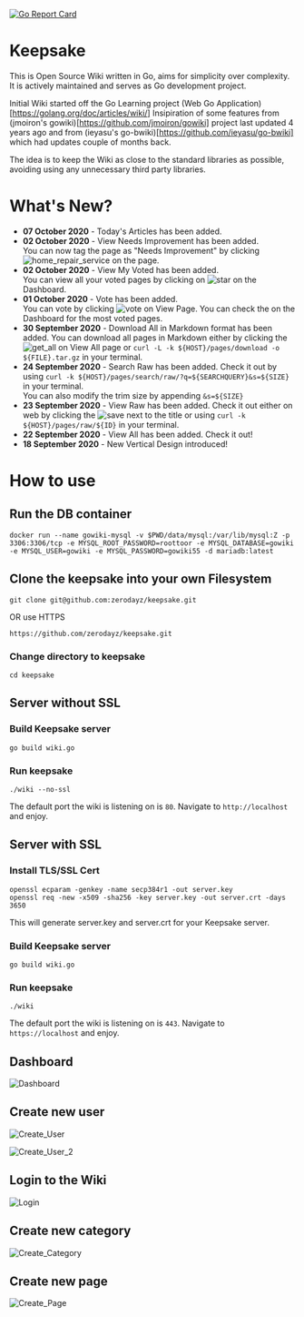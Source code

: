 [![Go Report Card](https://goreportcard.com/badge/github.com/zerodayz/keepsake)](https://goreportcard.com/report/github.com/zerodayz/keepsake)

# Keepsake
This is Open Source Wiki written in Go, aims for simplicity over complexity. It is actively maintained and serves as Go development project.

Initial Wiki started off the Go Learning project (Web Go Application)[https://golang.org/doc/articles/wiki/]
Insipiration of some features from (jmoiron's gowiki)[https://github.com/jmoiron/gowiki] project last updated 4 years ago and from (ieyasu's go-bwiki)[https://github.com/ieyasu/go-bwiki] which had updates couple of months back.

The idea is to keep the Wiki as close to the standard libraries as possible, avoiding using any unnecessary third party libraries.

# What's New?
- **07 October 2020** - Today's Articles has been added.
- **02 October 2020** - View Needs Improvement has been added.  
You can now tag the page as "Needs Improvement" by clicking ![home_repair_service](lib/icons/home_repair_service-24px.svg) on the page. 
- **02 October 2020** - View My Voted has been added.  
You can view all your voted pages by clicking on ![star](lib/icons/star-24px.svg) on the Dashboard. 
- **01 October 2020** - Vote has been added.  
You can vote by clicking ![vote](lib/icons/thumb_up_alt-24px.svg) on View Page. You can check the on the Dashboard for the most voted pages. 
- **30 September 2020** - Download All in Markdown format has been added. 
You can download all pages in Markdown either by clicking the ![get_all](lib/icons/get_app-24px.svg) on View All page or `curl -L -k ${HOST}/pages/download -o ${FILE}.tar.gz` in your terminal. 
- **24 September 2020** - Search Raw has been added. 
Check it out by using `curl -k ${HOST}/pages/search/raw/?q=${SEARCHQUERY}&s=${SIZE}` in your terminal.  
You can also modify the trim size by appending `&s=${SIZE}` 
- **23 September 2020** - View Raw has been added. 
Check it out either on web by clicking the ![save](lib/icons/save-24px.svg) next to the title or using `curl -k ${HOST}/pages/raw/${ID}` in your terminal. 
- **22 September 2020** - View All has been added. Check it out! 
- **18 September 2020** - New Vertical Design introduced!

# How to use
## Run the DB container
```
docker run --name gowiki-mysql -v $PWD/data/mysql:/var/lib/mysql:Z -p 3306:3306/tcp -e MYSQL_ROOT_PASSWORD=roottoor -e MYSQL_DATABASE=gowiki -e MYSQL_USER=gowiki -e MYSQL_PASSWORD=gowiki55 -d mariadb:latest
```

## Clone the keepsake into your own Filesystem
~~~
git clone git@github.com:zerodayz/keepsake.git
~~~
OR use HTTPS
~~~
https://github.com/zerodayz/keepsake.git
~~~

### Change directory to keepsake
~~~
cd keepsake
~~~
## Server without SSL
### Build Keepsake server
~~~
go build wiki.go
~~~

### Run keepsake
~~~
./wiki --no-ssl
~~~

The default port the wiki is listening on is `80`.
Navigate to `http://localhost` and enjoy.

## Server with SSL
### Install TLS/SSL Cert
~~~
openssl ecparam -genkey -name secp384r1 -out server.key
openssl req -new -x509 -sha256 -key server.key -out server.crt -days 3650
~~~
This will generate server.key and server.crt for your Keepsake server.

### Build Keepsake server
~~~
go build wiki.go
~~~

### Run keepsake
~~~
./wiki
~~~

The default port the wiki is listening on is `443`.
Navigate to `https://localhost` and enjoy.

## Dashboard
![Dashboard](screenshots/Dashboard.png)

## Create new user
![Create_User](screenshots/Create_User.png)

![Create_User_2](screenshots/Create_User_2.png)

## Login to the Wiki
![Login](screenshots/Login.png)

## Create new category
![Create_Category](screenshots/Create_Category.png)

## Create new page
![Create_Page](screenshots/Create_Page.png)

